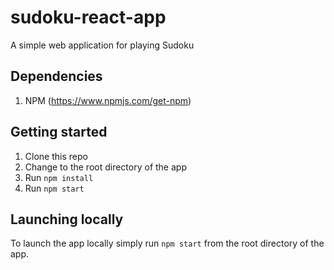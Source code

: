 # sudoku-react-app

A simple web application for playing Sudoku

## Dependencies

1. NPM (https://www.npmjs.com/get-npm)

## Getting started

1. Clone this repo
1. Change to the root directory of the app
2. Run `npm install`
3. Run `npm start`

## Launching locally

To launch the app locally simply run `npm start` from the root directory of the app.
